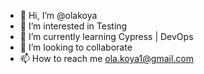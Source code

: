 - 👋 Hi, I’m @olakoya
- 👀 I’m interested in Testing
- 🌱 I’m currently learning Cypress | DevOps
- 💞️ I’m looking to collaborate
- 📫 How to reach me ola.koya1@gmail.com

<!---
olakoya/olakoya is a ✨ special ✨ repository because its `README.md` (this file) appears on your GitHub profile.
You can click the Preview link to take a look at your changes.
--->
